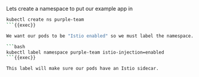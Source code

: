 
Lets create a namespace to put our example app in

```bash
kubectl create ns purple-team
```{{exec}}

We want our pods to be "Istio enabled" so we must label the namespace. 

```bash
kubectl label namespace purple-team istio-injection=enabled
```{{exec}}

This label will make sure our pods have an Istio sidecar.
